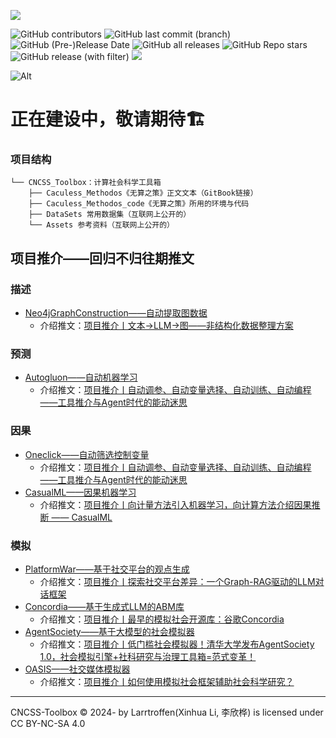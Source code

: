 
![](https://549b-static-lowcode-3gkwb0vfd2ab3beb-1257068422.cos.ap-shanghai.myqcloud.com/%E6%B7%BB%E5%8A%A0%E6%A0%871%E9%A2%98.png)

![GitHub contributors](https://img.shields.io/github/contributors/Larrtroffen/Stata_Guidebook)
![GitHub last commit (branch)](https://img.shields.io/github/last-commit/Larrtroffen/Stata_Guidebook/main)  ![GitHub (Pre-)Release Date](https://img.shields.io/github/release-date-pre/Larrtroffen/Stata_Guidebook)  ![GitHub all releases](https://img.shields.io/github/downloads/Larrtroffen/Stata_Guidebook/total)  ![GitHub Repo stars](https://img.shields.io/github/stars/Larrtroffen/Stata_Guidebook)  ![GitHub release (with filter)](https://img.shields.io/github/v/release/Larrtroffen/Stata_Guidebook)
  <a href="https://mp.weixin.qq.com/mp/profile_ext?action=home&__biz=MzkzNzY4NTU5OA==&scene=124#wechat_redirect"><img src="https://img.shields.io/badge/WeChat-@回归不归-07c160" /></a>&emsp;
  
![Alt](https://repobeats.axiom.co/api/embed/f915fdf2050c14532e7d853be7d6059fc2eea71c.svg "Repobeats analytics image")


# 正在建设中，敬请期待🏗️

### 项目结构

```
└── CNCSS_Toolbox：计算社会科学工具箱
    ├── Caculess_Methodos《无算之策》正文文本（GitBook链接）
    ├── Caculess_Methodos_code《无算之策》所用的环境与代码
    ├── DataSets 常用数据集（互联网上公开的）
    └── Assets 参考资料（互联网上公开的）
```

## 项目推介——回归不归往期推文

### 描述

- [Neo4jGraphConstruction——自动提取图数据](https://github.com/neo4j-labs/llm-graph-builder)
  - 介绍推文：[项目推介丨文本→LLM→图——非结构化数据整理方案](https://mp.weixin.qq.com/s/5YWeCIoNSrGhf9co3YSn5g)

### 预测

- [Autogluon——自动机器学习](https://github.com/autogluon/autogluon)
  - 介绍推文：[项目推介丨自动调参、自动变量选择、自动训练、自动编程——工具推介与Agent时代的能动迷思
](https://mp.weixin.qq.com/s/G4SbYscBADKvxhjOkSafnA)

### 因果

- [Oneclick——自动筛选控制变量](https://shutterzor.cn/stata/)
  - 介绍推文：[项目推介丨自动调参、自动变量选择、自动训练、自动编程——工具推介与Agent时代的能动迷思
](https://mp.weixin.qq.com/s/G4SbYscBADKvxhjOkSafnA)
- [CasualML——因果机器学习](https://causalml.readthedocs.io/en/latest/about.html)
  - 介绍推文：[项目推介丨向计量方法引入机器学习，向计算方法介绍因果推断 —— CasualML](https://mp.weixin.qq.com/s/5iHwpxGeaGFoAGJgH-RfAQ)

### 模拟

- [PlatformWar——基于社交平台的观点生成](https://github.com/LYiHub/platform-war-public)
  - 介绍推文：[项目推介丨探索社交平台差异：一个Graph-RAG驱动的LLM对话框架](https://mp.weixin.qq.com/s/GSeelpWGsky10gWwmM4-LA)
- [Concordia——基于生成式LLM的ABM库](https://github.com/google-deepmind/concordia/tree/main)
  - 介绍推文：[项目推介丨最早的模拟社会开源库：谷歌Concordia](https://mp.weixin.qq.com/s/6VNPHBY9bOle19h37eVilQ)
- [AgentSociety——基于大模型的社会模拟器](https://agentsociety.readthedocs.io/en/latest/)
  - 介绍推文：[项目推介丨低门槛社会模拟器！清华大学发布AgentSociety 1.0，社会模拟引擎+社科研究与治理工具箱=范式变革！](https://mp.weixin.qq.com/s/4sqPQd5hkYrFxL-ylGQPTA)
- [OASIS——社交媒体模拟器](https://github.com/camel-ai/oasis)
  - 介绍推文：[项目推介丨如何使用模拟社会框架辅助社会科学研究？](https://mp.weixin.qq.com/s/RYGBEjyzeYTONi3-AwlIDA)

---

CNCSS-Toolbox © 2024- by Larrtroffen(Xinhua Li, 李欣桦) is licensed under CC BY-NC-SA 4.0 
